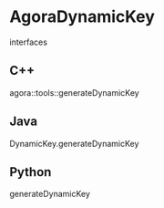 # AgoraDynamicKey

interfaces

## C++
agora::tools::generateDynamicKey

## Java
DynamicKey.generateDynamicKey

## Python
generateDynamicKey
